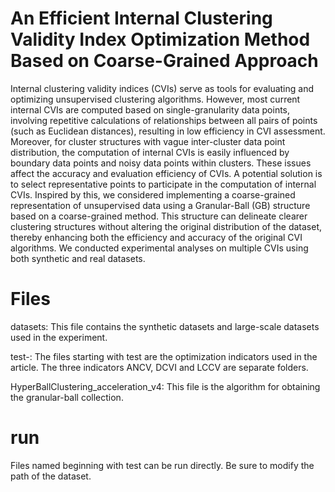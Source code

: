 # An Efficient Internal Clustering Validity Index Optimization Method Based on Coarse-Grained Approach
Internal clustering validity indices (CVIs) serve as tools for evaluating and optimizing unsupervised clustering algorithms. However, most current internal CVIs are computed based on single-granularity data points, involving repetitive calculations of relationships between all pairs of points (such as Euclidean
distances), resulting in low efficiency in CVI assessment. Moreover, for cluster structures with vague inter-cluster data point distribution, the computation of internal CVIs is easily influenced by boundary data points and noisy data points within clusters. These issues affect the accuracy and evaluation efficiency of CVIs. A potential solution is to select representative points to participate in the computation of internal CVIs. Inspired by this,
we considered implementing a coarse-grained representation of unsupervised data using a Granular-Ball (GB) structure based on a coarse-grained method. This structure can delineate clearer clustering structures without altering the original distribution of the dataset, thereby enhancing both the efficiency and accuracy of the original CVI algorithms. We conducted experimental analyses on multiple CVIs using both synthetic and real datasets. 
# Files
datasets: This file contains the synthetic datasets and large-scale datasets used in the experiment.

test-: The files starting with test are the optimization indicators used in the article. The three indicators ANCV, DCVI and LCCV are separate folders.

HyperBallClustering_acceleration_v4: This file is the algorithm for obtaining the granular-ball collection.
# run
Files named beginning with test can be run directly. Be sure to modify the path of the dataset.
